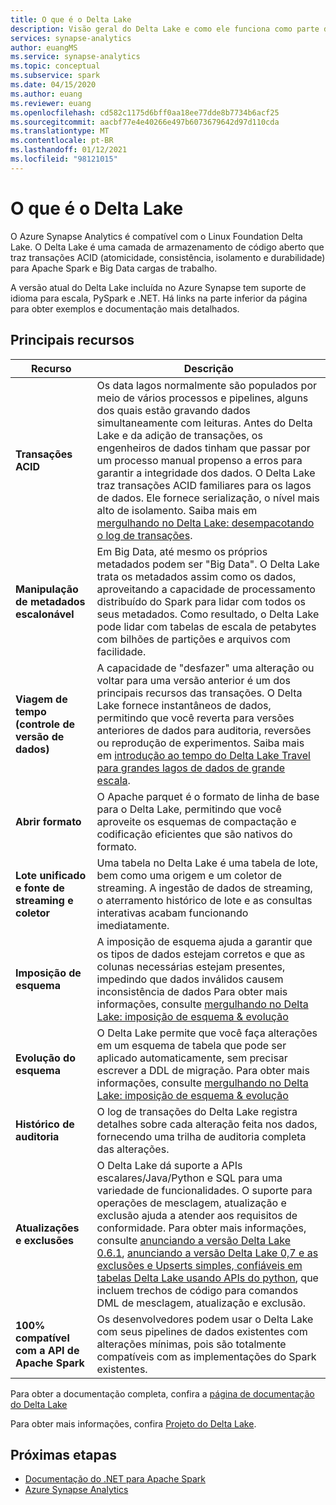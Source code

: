 ```yaml
---
title: O que é o Delta Lake
description: Visão geral do Delta Lake e como ele funciona como parte do Azure Synapse Analytics
services: synapse-analytics
author: euangMS
ms.service: synapse-analytics
ms.topic: conceptual
ms.subservice: spark
ms.date: 04/15/2020
ms.author: euang
ms.reviewer: euang
ms.openlocfilehash: cd582c1175d6bff0aa18ee77dde8b7734b6acf25
ms.sourcegitcommit: aacbf77e4e40266e497b6073679642d97d110cda
ms.translationtype: MT
ms.contentlocale: pt-BR
ms.lasthandoff: 01/12/2021
ms.locfileid: "98121015"
---
```

# <a name="what-is-delta-lake"></a>O que é o Delta Lake

O Azure Synapse Analytics é compatível com o Linux Foundation Delta Lake. O Delta Lake é uma camada de armazenamento de código aberto que traz transações ACID (atomicidade, consistência, isolamento e durabilidade) para Apache Spark e Big Data cargas de trabalho.

A versão atual do Delta Lake incluída no Azure Synapse tem suporte de idioma para escala, PySpark e .NET. Há links na parte inferior da página para obter exemplos e documentação mais detalhados.

## <a name="key-features"></a>Principais recursos

| Recurso | Descrição |
| --- | --- |
| **Transações ACID** | Os data lagos normalmente são populados por meio de vários processos e pipelines, alguns dos quais estão gravando dados simultaneamente com leituras. Antes do Delta Lake e da adição de transações, os engenheiros de dados tinham que passar por um processo manual propenso a erros para garantir a integridade dos dados. O Delta Lake traz transações ACID familiares para os lagos de dados. Ele fornece serialização, o nível mais alto de isolamento. Saiba mais em [mergulhando no Delta Lake: desempacotando o log de transações](https://databricks.com/blog/2019/08/21/diving-into-delta-lake-unpacking-the-transaction-log.html).|
| **Manipulação de metadados escalonável** | Em Big Data, até mesmo os próprios metadados podem ser "Big Data". O Delta Lake trata os metadados assim como os dados, aproveitando a capacidade de processamento distribuído do Spark para lidar com todos os seus metadados. Como resultado, o Delta Lake pode lidar com tabelas de escala de petabytes com bilhões de partições e arquivos com facilidade. |
| **Viagem de tempo (controle de versão de dados)** | A capacidade de "desfazer" uma alteração ou voltar para uma versão anterior é um dos principais recursos das transações. O Delta Lake fornece instantâneos de dados, permitindo que você reverta para versões anteriores de dados para auditoria, reversões ou reprodução de experimentos. Saiba mais em [introdução ao tempo do Delta Lake Travel para grandes lagos de dados de grande escala](https://databricks.com/blog/2019/02/04/introducing-delta-time-travel-for-large-scale-data-lakes.html). |
| **Abrir formato** | O Apache parquet é o formato de linha de base para o Delta Lake, permitindo que você aproveite os esquemas de compactação e codificação eficientes que são nativos do formato. |
| **Lote unificado e fonte de streaming e coletor** | Uma tabela no Delta Lake é uma tabela de lote, bem como uma origem e um coletor de streaming. A ingestão de dados de streaming, o aterramento histórico de lote e as consultas interativas acabam funcionando imediatamente. |
| **Imposição de esquema** | A imposição de esquema ajuda a garantir que os tipos de dados estejam corretos e que as colunas necessárias estejam presentes, impedindo que dados inválidos causem inconsistência de dados Para obter mais informações, consulte [mergulhando no Delta Lake: imposição de esquema & evolução](https://databricks.com/blog/2019/09/24/diving-into-delta-lake-schema-enforcement-evolution.html) |
| **Evolução do esquema** | O Delta Lake permite que você faça alterações em um esquema de tabela que pode ser aplicado automaticamente, sem precisar escrever a DDL de migração. Para obter mais informações, consulte [mergulhando no Delta Lake: imposição de esquema & evolução](https://databricks.com/blog/2019/09/24/diving-into-delta-lake-schema-enforcement-evolution.html) |
| **Histórico de auditoria** | O log de transações do Delta Lake registra detalhes sobre cada alteração feita nos dados, fornecendo uma trilha de auditoria completa das alterações. |
| **Atualizações e exclusões** | O Delta Lake dá suporte a APIs escalares/Java/Python e SQL para uma variedade de funcionalidades. O suporte para operações de mesclagem, atualização e exclusão ajuda a atender aos requisitos de conformidade. Para obter mais informações, consulte [anunciando a versão Delta Lake 0.6.1](https://delta.io/news/delta-lake-0-6-1-released/),  [anunciando a versão Delta Lake 0,7 e as](https://delta.io/news/delta-lake-0-7-0-released/) [exclusões e Upserts simples, confiáveis em tabelas Delta Lake usando APIs do python](https://databricks.com/blog/2019/10/03/simple-reliable-upserts-and-deletes-on-delta-lake-tables-using-python-apis.html), que incluem trechos de código para comandos DML de mesclagem, atualização e exclusão. |
| **100% compatível com a API de Apache Spark** | Os desenvolvedores podem usar o Delta Lake com seus pipelines de dados existentes com alterações mínimas, pois são totalmente compatíveis com as implementações do Spark existentes. |

Para obter a documentação completa, confira a [página de documentação do Delta Lake](https://docs.delta.io/latest/delta-intro.html)

Para obter mais informações, confira [Projeto do Delta Lake](https://github.com/delta-io/delta).

## <a name="next-steps"></a>Próximas etapas

- [Documentação do .NET para Apache Spark](/dotnet/spark?toc=/azure/synapse-analytics/toc.json&bc=/azure/synapse-analytics/breadcrumb/toc.json)
- [Azure Synapse Analytics](../index.yml)